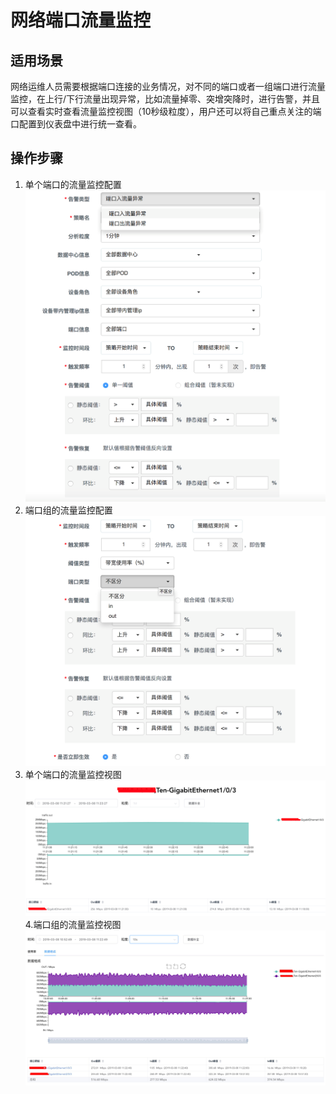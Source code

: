 # 网络端口流量监控

## 适用场景
网络运维人员需要根据端口连接的业务情况，对不同的端口或者一组端口进行流量监控，在上行/下行流量出现异常，比如流量掉零、突增突降时，进行告警，并且可以查看实时查看流量监控视图（10秒级粒度），用户还可以将自己重点关注的端口配置到仪表盘中进行统一查看。

## 操作步骤
1. 单个端口的流量监控配置
![配置界面1](../../../../image/AIDC/Server-and-Network-Monitor-Service/Monitor-Network-Traffic-1.png)
2. 端口组的流量监控配置
![配置界面2](../../../../image/AIDC/Server-and-Network-Monitor-Service/Monitor-Network-Traffic-2.png)
3.	单个端口的流量监控视图
![界面](../../../../image/AIDC/Server-and-Network-Monitor-Service/Monitor-Network-Traffic-3.png)
4.端口组的流量监控视图
![界面](../../../../image/AIDC/Server-and-Network-Monitor-Service/Monitor-Network-Traffic-4.png) 
